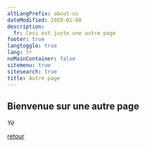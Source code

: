 ```yaml
---
altLangPrefix: about-us
dateModified: 2020-01-08
description: 
  fr: Ceci est juste une autre page
footer: true
langtoggle: true
lang: fr
noMainContainer: false
sitemenu: true
sitesearch: true
title: Autre page
---
```


## Bienvenue sur une autre page

_Yé_

[retour](./)

